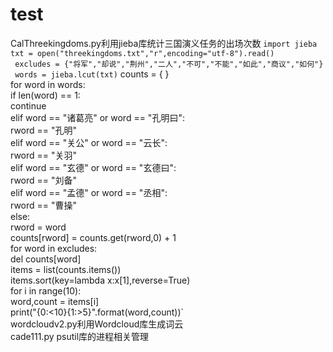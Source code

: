 # test
CalThreekingdoms.py利用jieba库统计三国演义任务的出场次数
`import jieba` 
` txt = open("threekingdoms.txt","r",encoding="utf-8").read()`   
` excludes = {"将军","却说","荆州","二人","不可","不能","如此","商议","如何"}`   
` words = jieba.lcut(txt)` 
counts = { }  
for word in words:  
    if len(word) == 1:  
        continue  
    elif word == "诸葛亮" or word == "孔明曰":  
         rword == "孔明"  
    elif word == "关公" or word == "云长":  
         rword == "关羽"  
    elif word == "玄德" or word == "玄德曰":  
         rword == "刘备"  
    elif word == "孟德" or word == "丞相":  
         rword == "曹操"    
    else:  
        rword = word  
    counts[rword] = counts.get(rword,0) + 1  
for word in excludes:  
    del counts[word]  
items = list(counts.items())  
items.sort(key=lambda x:x[1],reverse=True)  
for i in range(10):  
    word,count = items[i]  
print("{0:<10}{1:>5}".format(word,count))`  
wordcloudv2.py利用Wordcloud库生成词云    
cade111.py psutil库的进程相关管理
